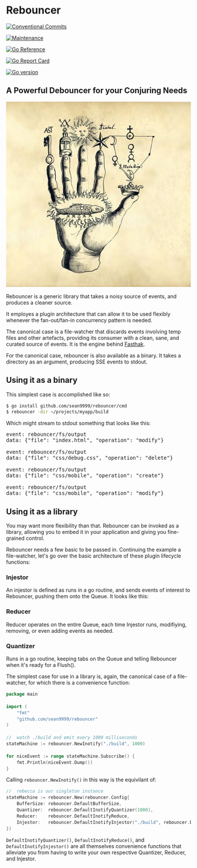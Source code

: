 # Rebouncer

[![Conventional Commits](https://img.shields.io/badge/Conventional%20Commits-1.0.0-%23FE5196?logo=conventionalcommits&logoColor=white)](https://conventionalcommits.org)

[![Maintenance](https://img.shields.io/badge/Maintained%3F-yes-green.svg)](https://github.com/sean9999/rebouncer/graphs/commit-activity)

[![Go Reference](https://pkg.go.dev/badge/github.com/sean9999/rebouncer.svg)](https://pkg.go.dev/github.com/sean9999/rebouncer)

[![Go Report Card](https://goreportcard.com/badge/github.com/sean9999/rebouncer)](https://goreportcard.com/report/github.com/sean9999/rebouncer)

[![Go version](https://img.shields.io/github/go-mod/go-version/sean9999/rebouncer.svg)](https://github.com/sean9999/rebouncer)

## A Powerful Debouncer for your Conjuring Needs

![Hand of Fish](/docs/hand.jpg)

Rebouncer is a generic library that takes a noisy source of events, and produces a cleaner source.

It employes a plugin architecture that can allow it to be used flexibly whenever the fan-out/fan-in concurrency pattern is needed.

The canonical case is a file-watcher that discards events involving temp files and other artefacts, providing its consumer with a clean, sane, and curated source of events. It is the engine behind [Fasthak](https://www.seanmacdonald.ca/posts/fasthak/).

For the canonical case, rebouncer is also available as a binary. It takes a directory as an argument, producing SSE events to stdout.

## Using it as a binary

This simplest case is accomplished like so:

```sh
$ go install github.com/sean9999/rebouncer/cmd
$ rebouncer -dir ~/projects/myapp/build
```

Which might stream to stdout something that looks like this:

<pre>
<samp>event: rebouncer/fs/output
data: {"file": "index.html", "operation": "modify"}

event: rebouncer/fs/output
data: {"file": "css/debug.css", "operation": "delete"}

event: rebouncer/fs/output
data: {"file": "css/mobile", "operation": "create"}

event: rebouncer/fs/output
data: {"file": "css/mobile", "operation": "modify"}</samp>
</pre>

## Using it as a library

You may want more flexibility than that. Rebouncer can be invoked as a library, allowing you to embed it in your application and giving you fine-grained control.

Rebouncer needs a few basic to be passed in. Continuing the example a file-watcher, let's go over the basic architecture of these plugin lifecycle functions:

### Injestor

An injestor is defined as runs in a go routine, and sends events of interest to Rebouncer, pushing them onto the Queue. It looks like this:

### Reducer

Reducer operates on the entire Queue, each time Injestor runs, modifiying, removing, or even adding events as needed.

### Quantizer

Runs in a go routine, keeping tabs on the Queue and telling Rebouncer when it's ready for a Flush().

The simplest case for use in a library is, again, the canonical case of a file-watcher, for which there is a convenience function:

```go
package main

import (
	"fmt"
	"github.com/sean9999/rebouncer"
)

//	watch ./build and emit every 1000 milliseconds
stateMachine := rebouncer.NewInotify("./build", 1000)

for niceEvent := range stateMachine.Subscribe() {
	fmt.Println(niceEvent.Dump())
}
```

Calling `rebouncer.NewInotify()` in this way is the equivilant of:

```go
//	rebecca is our singleton instance
stateMachine := rebouncer.New(rebouncer.Config{
	BufferSize: rebouncer.DefaultBufferSize,
	Quantizer:  rebouncer.DefaultInotifyQuantizer(1000),
	Reducer:    rebouncer.DefaultInotifyReduce,
	Injestor:   rebouncer.DefaultInotifyInjestor("./build", rebouncer.DefaultBufferSize),
})

```

`DefaultInotifyQuantizer()`, `DefaultInotifyReduce()`, and `DefaultInotifyInjestor()` are all themselves convenience functions that alleviate you from having to write your own respective Quantizer, Reducer, and Injestor.
